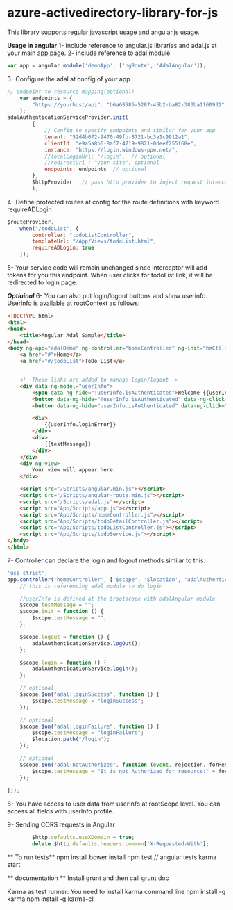 azure-activedirectory-library-for-js
====================================
This library supports regular javascript usage and angular.js usage. 

**Usage in angular**
1- Include reference to angular.js libraries and adal.js at your main app page.
2- include reference to adal module
```js
var app = angular.module('demoApp', ['ngRoute', 'AdalAngular']);
```
3- Configure the adal at config of your app
```js
// endpoint to resource mapping(optional)
    var endpoints = {
        "https://yourhost/api": "b6a68585-5287-45b2-ba82-383ba1f60932",
    };
adalAuthenticationServiceProvider.init(
        {
            // Config to specify endpoints and similar for your app
            tenant: "52d4b072-9470-49fb-8721-bc3a1c9912a1",
            clientId: "e9a5a8b6-8af7-4719-9821-0deef255f68e",
            instance: "https://login.windows-ppe.net/",
            //localLoginUrl: "/login",  // optional
            //redirectUri : "your site", optional
            endpoints: endpoints  // optional
        },
        $httpProvider   // pass http provider to inject request interceptor to attach tokens
        );
```
4- Define protected routes at config for the route definitions with keyword requireADLogin
```js
$routeProvider.
    when("/todoList", {
        controller: "todoListController",
        templateUrl: "/App/Views/todoList.html",
        requireADLogin: true
    });

```
5- Your service code will remain unchanged since interceptor will add tokens for you this endpoint. When user clicks for todoList link, it will be redirected to login page.

***Optioinal***
6- You can also put login/logout buttons and show userinfo. Userinfo is available at rootContext as follows:
```html
<!DOCTYPE html>
<html>
<head>
    <title>Angular Adal Sample</title>
</head>
<body ng-app="adalDemo" ng-controller="homeController" ng-init="hmCtl.init()">
    <a href="#">Home</a>
    <a href="#/todoList">ToDo List</a>


    <!--These links are added to manage login/logout-->
    <div data-ng-model="userInfo">
        <span data-ng-hide="!userInfo.isAuthenticated">Welcome {{userInfo.userName}} </span>
        <button data-ng-hide="!userInfo.isAuthenticated" data-ng-click="logout()">Logout</button>
        <button data-ng-hide="userInfo.isAuthenticated" data-ng-click="login()">Login</button>

        <div>
            {{userInfo.loginError}}
        </div>
        <div>
            {{testMessage}}
        </div>
    </div>
    <div ng-view>
        Your view will appear here.
    </div>

    <script src="/Scripts/angular.min.js"></script>
    <script src="/Scripts/angular-route.min.js"></script>
    <script src="/Scripts/adal.js"></script>
    <script src="App/Scripts/app.js"></script>
    <script src="App/Scripts/homeController.js"></script>
    <script src="App/Scripts/todoDetailController.js"></script>
    <script src="App/Scripts/todoListController.js"></script>
    <script src="App/Scripts/todoService.js"></script>
</body>
</html>
```
7- Controller can declare the login and logout methods similar to this:
```js
'use strict';
app.controller('homeController', ['$scope', '$location', 'adalAuthenticationService', function ($scope, $location, adalAuthenticationService) {
    // this is referencing adal module to do login

    //userInfo is defined at the $rootscope with adalAngular module
    $scope.testMessage = "";
    $scope.init = function () {
        $scope.testMessage = "";
    };

    $scope.logout = function () {
        adalAuthenticationService.logOut();
    };

    $scope.login = function () {
        adalAuthenticationService.login();
    };

    // optional
    $scope.$on("adal:loginSuccess", function () {
        $scope.testMessage = "loginSuccess";
    });

    // optional
    $scope.$on("adal:loginFailure", function () {
        $scope.testMessage = "loginFailure";
        $location.path("/login");
    });

    // optional
    $scope.$on("adal:notAuthorized", function (event, rejection, forResource) {
        $scope.testMessage = "It is not Authorized for resource:" + forResource;
    });
  
}]);


```

8- You have access to user data from userInfo at rootScope level. You can access all fields with userInfo.profile.

9- Sending CORS requests in Angular

```js
        $http.defaults.useXDomain = true;
        delete $http.defaults.headers.common['X-Requested-With'];
```

** To run tests**
npm install
bower install
npm test
// angular tests
karma start

** documentation **
Install grunt and then call
grunt doc


Karma as test runner:
You need to install karma command line
npm install -g karma
npm install -g karma-cli
